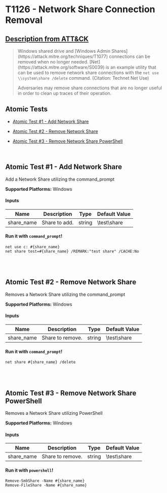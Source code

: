 # T1126 - Network Share Connection Removal
## [Description from ATT&CK](https://attack.mitre.org/wiki/Technique/T1126)
<blockquote>Windows shared drive and [Windows Admin Shares](https://attack.mitre.org/techniques/T1077) connections can be removed when no longer needed. [Net](https://attack.mitre.org/software/S0039) is an example utility that can be used to remove network share connections with the <code>net use \\system\share /delete</code> command. (Citation: Technet Net Use)

Adversaries may remove share connections that are no longer useful in order to clean up traces of their operation.</blockquote>

## Atomic Tests

- [Atomic Test #1 - Add Network Share](#atomic-test-1---add-network-share)

- [Atomic Test #2 - Remove Network Share](#atomic-test-2---remove-network-share)

- [Atomic Test #3 - Remove Network Share PowerShell](#atomic-test-3---remove-network-share-powershell)


<br/>

## Atomic Test #1 - Add Network Share
Add a Network Share utilizing the command_prompt

**Supported Platforms:** Windows


#### Inputs
| Name | Description | Type | Default Value | 
|------|-------------|------|---------------|
| share_name | Share to add. | string | \\test\share|

#### Run it with `command_prompt`!
```
net use c: #{share_name}
net share test=#{share_name} /REMARK:"test share" /CACHE:No
```
<br/>
<br/>

## Atomic Test #2 - Remove Network Share
Removes a Network Share utilizing the command_prompt

**Supported Platforms:** Windows


#### Inputs
| Name | Description | Type | Default Value | 
|------|-------------|------|---------------|
| share_name | Share to remove. | string | \\test\share|

#### Run it with `command_prompt`!
```
net share #{share_name} /delete
```
<br/>
<br/>

## Atomic Test #3 - Remove Network Share PowerShell
Removes a Network Share utilizing PowerShell

**Supported Platforms:** Windows


#### Inputs
| Name | Description | Type | Default Value | 
|------|-------------|------|---------------|
| share_name | Share to remove. | string | \\test\share|

#### Run it with `powershell`!
```
Remove-SmbShare -Name #{share_name}
Remove-FileShare -Name #{share_name}
```
<br/>
